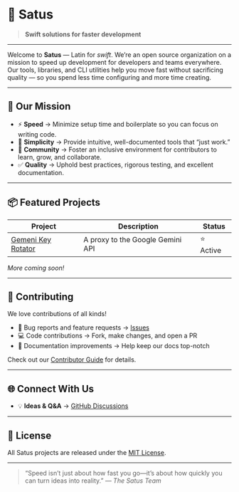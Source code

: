 # 🚀 Satus

> **Swift solutions for faster development**

---

Welcome to **Satus** — Latin for *swift*. We’re an open source organization on a mission to speed up development for developers and teams everywhere. Our tools, libraries, and CLI utilities help you move fast without sacrificing quality — so you spend less time configuring and more time creating.

---

## 🚀 Our Mission

- ⚡ **Speed** → Minimize setup time and boilerplate so you can focus on writing code.
- 🔧 **Simplicity** → Provide intuitive, well-documented tools that “just work.”
- 🤝 **Community** → Foster an inclusive environment for contributors to learn, grow, and collaborate.
- ✅ **Quality** → Uphold best practices, rigorous testing, and excellent documentation.

---

## 📦 Featured Projects

| Project                  | Description                                              | Status        |
|--------------------------|----------------------------------------------------------|---------------|
| [Gemeni Key Rotator](#https://github.com/satusdev/gemeni-key-rotator)           | A proxy to the Google Gemini API | ⭐ Active      |

*More coming soon!*

---

## 🤝 Contributing

We love contributions of all kinds!

* 🐛 Bug reports and feature requests → [Issues](https://github.com/satusdev/issues)
* 💻 Code contributions → Fork, make changes, and open a PR
* 📝 Documentation improvements → Help keep our docs top-notch

Check out our [Contributor Guide](CONTRIBUTING.md) for details.

---

## 🌐 Connect With Us

* 💡 **Ideas & Q\&A** → [GitHub Discussions](https://github.com/satusdev/discussions)
---

## 📜 License

All Satus projects are released under the [MIT License](LICENSE).

---

> “Speed isn’t just about how fast you go—it’s about how quickly you can turn ideas into reality.”
> — *The Satus Team*
